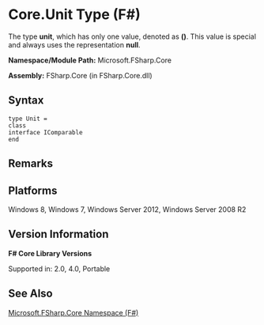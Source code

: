 # Core.Unit Type (F#)

The type **unit**, which has only one value, denoted as **()**. This value is special and always uses the representation **null**.

**Namespace/Module Path:** Microsoft.FSharp.Core

**Assembly:** FSharp.Core (in FSharp.Core.dll)


## Syntax

```
type Unit =
class
interface IComparable
end
```

## Remarks

## Platforms
Windows 8, Windows 7, Windows Server 2012, Windows Server 2008 R2


## Version Information
**F# Core Library Versions**

Supported in: 2.0, 4.0, Portable




## See Also
[Microsoft.FSharp.Core Namespace &#40;F&#35;&#41;](Microsoft.FSharp.Core+Namespace+%28FSharp%29.md)

